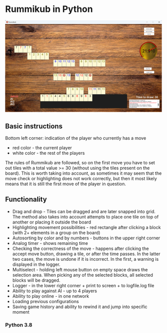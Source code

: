 # Rummikub in Python
![Screenshot](readme_images/zrrrr.png)

## Basic instructions
Bottom left corner: indication of the player who currently has a move
- red color - the current player
- white color - the rest of the players 

The rules of Rummikub are followed, so on the first move you have to set out tiles with a total value >= 30 (without using the tiles present on the board). This is worth taking into account, as sometimes it may seem that the move check or highlighting does not work correctly, but then it most likely means that it is still the first move of the player in question.

## Functionality 

- Drag and drop - Tiles can be dragged and are later snapped into grid. The method also takes into account attempts to place one tile on top of another or placing it outside the board
- Highlighting movement possibilities - red rectangle after clicking a block (with 2+ elements in a group on the board)
- Autosorting by color and by numbers - buttons in the upper right corner
- Analog timer - shows remaining time
- Checking the correctness of the move - happens after clicking the accept move button, drawing a tile, or after the time passes. In the latter two cases, the move is undone if it is incorrect. In the first, a warning is displayed in the logger.
- Multiselect - holding left mouse button on empty space draws the selection area. When picking any of the selected blocks, all selected blocks will be dragged.
- Logger - in the lower right corner + print to screen + to logfile.log file
- Ability to play against AI - up to 4 players
- Ability to play online - in one network
- Loading previous configurations
- Saving game history and ability to rewind it and jump into specific moment

### Python 3.8

